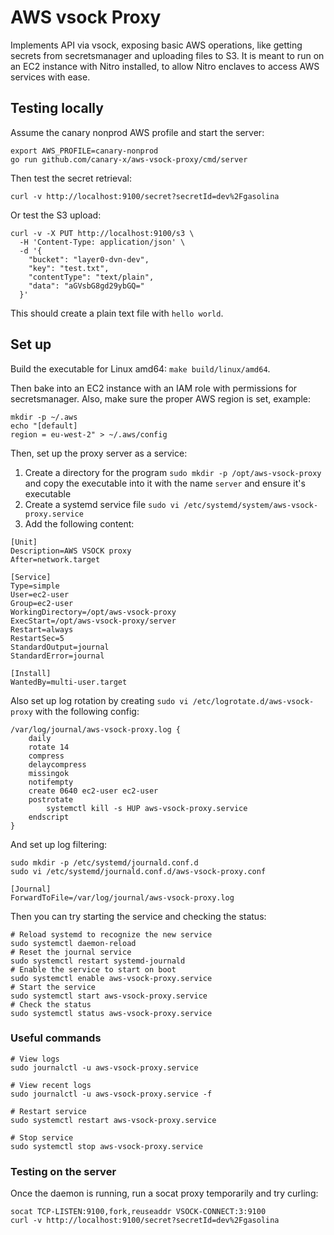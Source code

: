 # AWS vsock Proxy

Implements API via vsock, exposing basic AWS operations, like getting secrets from secretsmanager and uploading files to
S3.
It is meant to run on an EC2 instance with Nitro installed, to allow Nitro enclaves to access AWS services with ease.

## Testing locally

Assume the canary nonprod AWS profile and start the server:

```shell
export AWS_PROFILE=canary-nonprod
go run github.com/canary-x/aws-vsock-proxy/cmd/server
```

Then test the secret retrieval:

```shell
curl -v http://localhost:9100/secret?secretId=dev%2Fgasolina
```

Or test the S3 upload:

```shell
curl -v -X PUT http://localhost:9100/s3 \
  -H 'Content-Type: application/json' \
  -d '{
    "bucket": "layer0-dvn-dev",
    "key": "test.txt",
    "contentType": "text/plain",
    "data": "aGVsbG8gd29ybGQ="
  }'
```

This should create a plain text file with `hello world`.

## Set up

Build the executable for Linux amd64: ```make build/linux/amd64```.

Then bake into an EC2 instance with an IAM role with permissions for secretsmanager.
Also, make sure the proper AWS region is set, example:

```shell
mkdir -p ~/.aws
echo "[default]
region = eu-west-2" > ~/.aws/config
```

Then, set up the proxy server as a service:

1. Create a directory for the program `sudo mkdir -p /opt/aws-vsock-proxy` and copy the executable into it with the name
   `server` and ensure it's executable
2. Create a systemd service file `sudo vi /etc/systemd/system/aws-vsock-proxy.service`
3. Add the following content:

```
[Unit]
Description=AWS VSOCK proxy
After=network.target

[Service]
Type=simple
User=ec2-user
Group=ec2-user
WorkingDirectory=/opt/aws-vsock-proxy
ExecStart=/opt/aws-vsock-proxy/server
Restart=always
RestartSec=5
StandardOutput=journal
StandardError=journal

[Install]
WantedBy=multi-user.target
```

Also set up log rotation by creating `sudo vi /etc/logrotate.d/aws-vsock-proxy` with the following config:

```
/var/log/journal/aws-vsock-proxy.log {
    daily
    rotate 14
    compress
    delaycompress
    missingok
    notifempty
    create 0640 ec2-user ec2-user
    postrotate
        systemctl kill -s HUP aws-vsock-proxy.service
    endscript
}
```

And set up log filtering:

```shell
sudo mkdir -p /etc/systemd/journald.conf.d
sudo vi /etc/systemd/journald.conf.d/aws-vsock-proxy.conf
```

```
[Journal]
ForwardToFile=/var/log/journal/aws-vsock-proxy.log
```

Then you can try starting the service and checking the status:

```shell
# Reload systemd to recognize the new service
sudo systemctl daemon-reload
# Reset the journal service
sudo systemctl restart systemd-journald
# Enable the service to start on boot
sudo systemctl enable aws-vsock-proxy.service
# Start the service
sudo systemctl start aws-vsock-proxy.service
# Check the status
sudo systemctl status aws-vsock-proxy.service
```

### Useful commands

```shell
# View logs
sudo journalctl -u aws-vsock-proxy.service

# View recent logs
sudo journalctl -u aws-vsock-proxy.service -f

# Restart service
sudo systemctl restart aws-vsock-proxy.service

# Stop service
sudo systemctl stop aws-vsock-proxy.service
```

### Testing on the server

Once the daemon is running, run a socat proxy temporarily and try curling:

```shell
socat TCP-LISTEN:9100,fork,reuseaddr VSOCK-CONNECT:3:9100
curl -v http://localhost:9100/secret?secretId=dev%2Fgasolina
```
